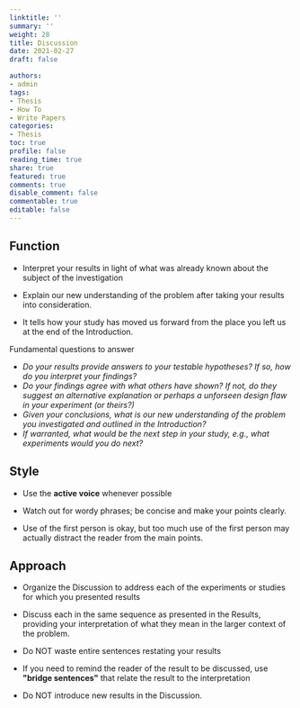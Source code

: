 ```yaml
---
linktitle: ''
summary: ''
weight: 28
title: Discussion
date: 2021-02-27
draft: false

authors:
- admin
tags:
- Thesis
- How To
- Write Papers
categories:
- Thesis
toc: true
profile: false
reading_time: true
share: true
featured: true
comments: true
disable_comment: false
commentable: true
editable: false
---
```


## Function

- Interpret your results in light of what was already known about the subject of the investigation

- Explain our new understanding of the problem after taking your results into consideration.
- It tells how your study has moved us forward from the place you left us at the end of the Introduction.

Fundamental questions to answer

- *Do your results provide answers to your testable hypotheses? If so, how do you interpret your findings?*
- *Do your findings agree with what others have shown? If not, do they suggest an alternative explanation or perhaps a unforseen design flaw in your experiment (or theirs?)*
- *Given your conclusions, what is our new understanding of the problem you investigated and outlined in the Introduction?*
- *If warranted, what would be the next step in your study, e.g., what experiments would you do next?*

## Style

- Use the **active voice** whenever possible

- Watch out for wordy phrases; be concise and make your points clearly.
- Use of the first person is okay, but too much use of the first person may actually distract the reader from the main points.

## Approach

- Organize the Discussion to address each of the experiments or studies for which you presented results
- Discuss each in the same sequence as presented in the Results, providing your interpretation of what they mean in the larger context of the problem.

- Do NOT waste entire sentences restating your results

- If you need to remind the reader of the result to be discussed, use **"bridge sentences"** that relate the result to the interpretation

- Do NOT introduce new results in the Discussion.